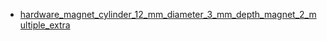 * [hardware_magnet_cylinder_12_mm_diameter_3_mm_depth_magnet_2_multiple_extra](hardware_magnet_cylinder_12_mm_diameter_3_mm_depth_magnet_2_multiple_extra)
